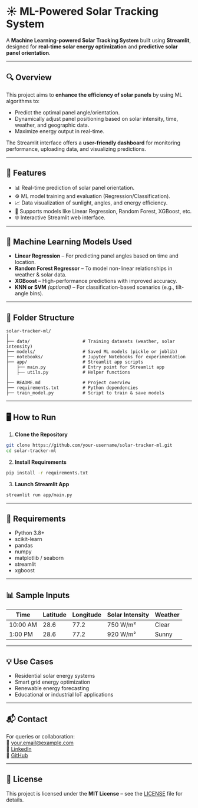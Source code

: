 
# ☀️ ML-Powered Solar Tracking System

A **Machine Learning-powered Solar Tracking System** built using **Streamlit**, designed for **real-time solar energy optimization** and **predictive solar panel orientation**.

---

## 🔍 Overview

This project aims to **enhance the efficiency of solar panels** by using ML algorithms to:
- Predict the optimal panel angle/orientation.
- Dynamically adjust panel positioning based on solar intensity, time, weather, and geographic data.
- Maximize energy output in real-time.

The Streamlit interface offers a **user-friendly dashboard** for monitoring performance, uploading data, and visualizing predictions.

---

## 🚀 Features

- 📊 Real-time prediction of solar panel orientation.
- ⚙️ ML model training and evaluation (Regression/Classification).
- 📈 Data visualization of sunlight, angles, and energy efficiency.
- 🧠 Supports models like Linear Regression, Random Forest, XGBoost, etc.
- 🌐 Interactive Streamlit web interface.

---

## 🧠 Machine Learning Models Used

- **Linear Regression** – For predicting panel angles based on time and location.
- **Random Forest Regressor** – To model non-linear relationships in weather & solar data.
- **XGBoost** – High-performance predictions with improved accuracy.
- **KNN or SVM** *(optional)* – For classification-based scenarios (e.g., tilt-angle bins).

---

## 📁 Folder Structure

```
solar-tracker-ml/
│
├── data/                    # Training datasets (weather, solar intensity)
├── models/                  # Saved ML models (pickle or joblib)
├── notebooks/               # Jupyter Notebooks for experimentation
├── app/                     # Streamlit app scripts
│   ├── main.py              # Entry point for Streamlit app
│   ├── utils.py             # Helper functions
│
├── README.md                # Project overview
├── requirements.txt         # Python dependencies
├── train_model.py           # Script to train & save models
```

---

## 🖥️ How to Run

1. **Clone the Repository**
```bash
git clone https://github.com/your-username/solar-tracker-ml.git
cd solar-tracker-ml
```

2. **Install Requirements**
```bash
pip install -r requirements.txt
```

3. **Launch Streamlit App**
```bash
streamlit run app/main.py
```

---

## 🔧 Requirements

- Python 3.8+
- scikit-learn
- pandas
- numpy
- matplotlib / seaborn
- streamlit
- xgboost

---

## 📊 Sample Inputs

| Time | Latitude | Longitude | Solar Intensity | Weather |
|------|----------|-----------|-----------------|---------|
| 10:00 AM | 28.6 | 77.2 | 750 W/m² | Clear |
| 1:00 PM | 28.6 | 77.2 | 920 W/m² | Sunny |

---

## 💡 Use Cases

- Residential solar energy systems
- Smart grid energy optimization
- Renewable energy forecasting
- Educational or industrial IoT applications

---

## 📬 Contact

For queries or collaboration:  
📧 your.email@example.com  
🔗 [LinkedIn](https://linkedin.com/in/yourprofile)  
🐙 [GitHub](https://github.com/your-username)

---

## 📝 License

This project is licensed under the **MIT License** – see the [LICENSE](LICENSE) file for details.

